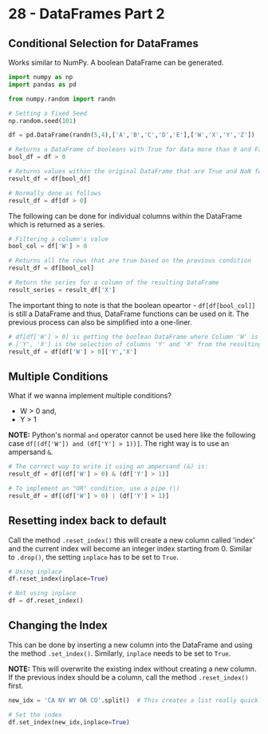 # 28 - DataFrames Part 2

## Conditional Selection for DataFrames

Works similar to NumPy. A boolean DataFrame can be generated.

```py
import numpy as np
import pandas as pd

from numpy.random import randn

# Setting a Fixed Seed
np.random.seed(101)

df = pd.DataFrame(randn(5,4),['A','B','C','D','E'],['W','X','Y','Z'])

# Returns a DataFrame of booleans with True for data more than 0 and False for data less than 0.
bool_df = df > 0

# Returns values within the original DataFrame that are True and NaN for values that are false.
result_df = df[bool_df]

# Normally done as follows
result_df = df[df > 0]
```

The following can be done for individual columns within the DataFrame which is returned as a series.

```py
# Filtering a column's value
bool_col = df['W'] > 0

# Returns all the rows that are true based on the previous condition
result_df = df[bool_col]

# Return the series for a column of the resulting DataFrame
result_series = result_df['X']
```

The important thing to note is that the boolean opeartor - `df[df[bool_col]]` is still a DataFrame and thus, DataFrame functions can be used on it. The previous process can also be simplified into a one-liner.

```py
# df[df['W'] > 0] is getting the boolean DataFrame where Column 'W' is more than 0
# ['Y', 'X'] is the selection of columns 'Y' and 'X' from the resulting DataFrame
result_df = df[df['W'] > 0]['Y','X']
```

## Multiple Conditions

What if we wanna implement multiple conditions?

* W > 0 and,
* Y > 1

**NOTE:** Python's normal `and` operator cannot be used here like the following case `df[(df['W']) and (df['Y'] > 1))]`. The right way is to use an ampersand `&`.

```py
# The correct way to write it using an ampersand (&) is:
result_df = df[(df['W'] > 0) & (df['Y'] > 1)]

# To implement an "OR" condition, use a pipe (|)
result_df = df[(df['W'] > 0) | (df['Y'] > 1)]
```

## Resetting index back to default

Call the method `.reset_index()` this will create a new column called 'index' and the current index will become an integer index starting from 0. Similar to `.drop()`, the setting `inplace` has to be set to `True`.

```py
# Using inplace
df.reset_index(inplace=True)

# Not using inplace
df = df.reset_index()
```

## Changing the Index

This can be done by inserting a new column into the DataFrame and using the method `.set_index()`. Similarly, `inplace` needs to be set to `True`.

**NOTE:** This will overwrite the existing index without creating a new column. If the previous index should be a column, call the method `.reset_index()` first.

```py
new_idx = 'CA NY WY OR CO'.split()  # This creates a list really quickly as .split() will split by empty space

# Set the index
df.set_index(new_idx,inplace=True)
```